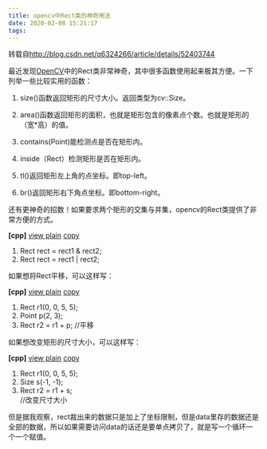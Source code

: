 ```yaml
---
title: opencv中Rect类的神奇用法
date: 2020-02-08 15:21:17
tags:
---
```

转载自<http://blog.csdn.net/q6324266/article/details/52403744>

最近发现[OpenCV](http://lib.csdn.net/base/opencv
"OpenCV知识库")中的Rect类非常神奇，其中很多函数使用起来极其方便。一下列举一些比较实用的函数：

  1. size()函数返回矩形的尺寸大小。返回类型为cv::Size。
  2. area()函数返回矩形的面积，也就是矩形包含的像素点个数。也就是矩形的（宽*高）的值。  

  3. contains(Point)能检测点是否在矩形内。  

  4. inside（Rect）检测矩形是否在矩形内。  

  5. tl()返回矩形左上角的点坐标。即top-left。
  6. br()返回矩形右下角点坐标。即bottom-right。

  

还有更神奇的招数！如果要求两个矩形的交集与并集，opencv的Rect类提供了非常方便的方式。

**[cpp]** [view plain](http://blog.csdn.net/q6324266/article/details/52403744#
"view plain") [copy](http://blog.csdn.net/q6324266/article/details/52403744#
"copy")

  1. Rect rect = rect1 & rect2; 
  2. Rect rect = rect1 | rect2; 

  
如果想将Rect平移，可以这样写：

**[cpp]** [view plain](http://blog.csdn.net/q6324266/article/details/52403744#
"view plain") [copy](http://blog.csdn.net/q6324266/article/details/52403744#
"copy")

  1. Rect r1(0, 0, 5, 5); 
  2. Point p(2, 3); 
  3. Rect r2 = r1 + p;<span style="white-space:pre"> </span>//平移

  
如果想改变矩形的尺寸大小，可以这样写：

**[cpp]** [view plain](http://blog.csdn.net/q6324266/article/details/52403744#
"view plain") [copy](http://blog.csdn.net/q6324266/article/details/52403744#
"copy")

  1. Rect r1(0, 0, 5, 5); 
  2. Size s(-1, -1); 
  3. Rect r2 = r1 + s;<span style="white-space:pre"> </span>//改变尺寸大小

  
但是据我观察，rect裁出来的数据只是加上了坐标限制，但是data里存的数据还是全部的数据，所以如果需要访问data的话还是要单点拷贝了，就是写一个循环一个一个赋值。

